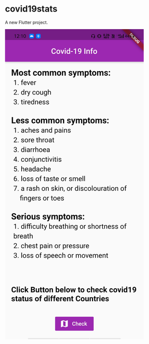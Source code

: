 # covid19stats

A new Flutter project.

![Alt text](https://github.com/AbhishekBhamare/Covid19-Stats-FlutterApp-Project/blob/AbhishekBhamare-patch-1/s1..jpg)

